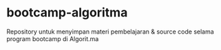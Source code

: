 # bootcamp-algoritma
Repository untuk menyimpan materi pembelajaran &amp; source code selama program bootcamp di Algorit.ma
